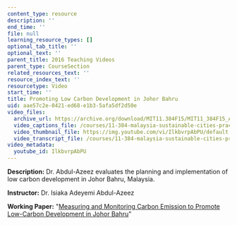 ```yaml
---
content_type: resource
description: ''
end_time: ''
file: null
learning_resource_types: []
optional_tab_title: ''
optional_text: ''
parent_title: 2016 Teaching Videos
parent_type: CourseSection
related_resources_text: ''
resource_index_text: ''
resourcetype: Video
start_time: ''
title: Promoting Low Carbon Development in Johor Bahru
uid: aae57c2e-0421-ed68-e1b3-5afa5df2d50e
video_files:
  archive_url: https://archive.org/download/MIT11.384F15/MIT11_384F15_Azeez_300k.mp4
  video_captions_file: /courses/11-384-malaysia-sustainable-cities-practicum-spring-2018/2c521fff20e8535eb4809d570743aa08_IlkbvrpAbPU.vtt
  video_thumbnail_file: https://img.youtube.com/vi/IlkbvrpAbPU/default.jpg
  video_transcript_file: /courses/11-384-malaysia-sustainable-cities-practicum-spring-2018/0e344620c471cdc311631c779238d04e_IlkbvrpAbPU.pdf
video_metadata:
  youtube_id: IlkbvrpAbPU
---
```


**Description:** Dr. Abdul-Azeez evaluates the planning and implementation of low carbon development in Johor Bahru, Malaysia.

**Instructor:** Dr. Isiaka Adeyemi Abdul-Azeez

**Working Paper:** "[Measuring and Monitoring Carbon Emission to Promote Low-Carbon Development in Johor Bahru](https://malaysiacities.mit.edu/paperAdeyemi)"